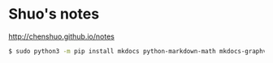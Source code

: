 # Shuo's notes
http://chenshuo.github.io/notes

```bash
$ sudo python3 -m pip install mkdocs python-markdown-math mkdocs-graphviz jupyter_contrib_nbextensions
```
